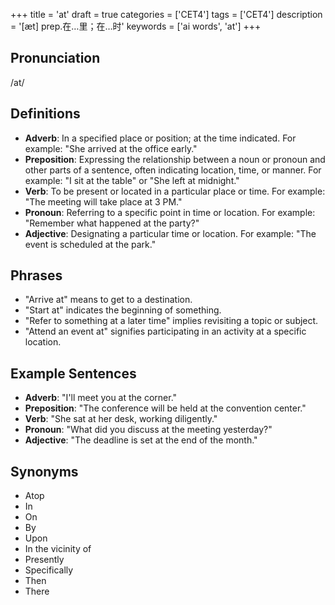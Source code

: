+++
title = 'at'
draft = true
categories = ['CET4']
tags = ['CET4']
description = '[æt] prep.在…里；在…时'
keywords = ['ai words', 'at']
+++

## Pronunciation
/at/

## Definitions
- **Adverb**: In a specified place or position; at the time indicated. For example: "She arrived at the office early."
- **Preposition**: Expressing the relationship between a noun or pronoun and other parts of a sentence, often indicating location, time, or manner. For example: "I sit at the table" or "She left at midnight."
- **Verb**: To be present or located in a particular place or time. For example: "The meeting will take place at 3 PM."
- **Pronoun**: Referring to a specific point in time or location. For example: "Remember what happened at the party?"
- **Adjective**: Designating a particular time or location. For example: "The event is scheduled at the park."

## Phrases
- "Arrive at" means to get to a destination.
- "Start at" indicates the beginning of something.
- "Refer to something at a later time" implies revisiting a topic or subject.
- "Attend an event at" signifies participating in an activity at a specific location.

## Example Sentences
- **Adverb**: "I'll meet you at the corner."
- **Preposition**: "The conference will be held at the convention center."
- **Verb**: "She sat at her desk, working diligently."
- **Pronoun**: "What did you discuss at the meeting yesterday?"
- **Adjective**: "The deadline is set at the end of the month."

## Synonyms
- Atop
- In
- On
- By
- Upon
- In the vicinity of
- Presently
- Specifically
- Then
- There

